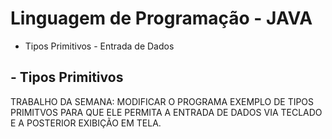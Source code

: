 # Linguagem de Programação - JAVA

* Tipos Primitivos - Entrada de Dados

## - Tipos Primitivos

TRABALHO DA SEMANA: MODIFICAR O PROGRAMA EXEMPLO DE TIPOS PRIMITVOS PARA QUE ELE PERMITA A ENTRADA DE DADOS VIA TECLADO E A POSTERIOR EXIBIÇÃO EM TELA.